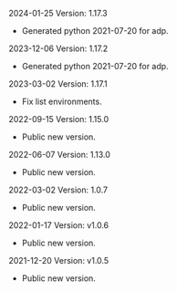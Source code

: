 2024-01-25 Version: 1.17.3
- Generated python 2021-07-20 for adp.

2023-12-06 Version: 1.17.2
- Generated python 2021-07-20 for adp.

2023-03-02 Version: 1.17.1
- Fix list environments.

2022-09-15 Version: 1.15.0
- Public new version.

2022-06-07 Version: 1.13.0
- Public new version.

2022-03-02 Version: 1.0.7
- Public new version.

2022-01-17 Version: v1.0.6
- Public new version.

2021-12-20 Version: v1.0.5
- Public new version.

